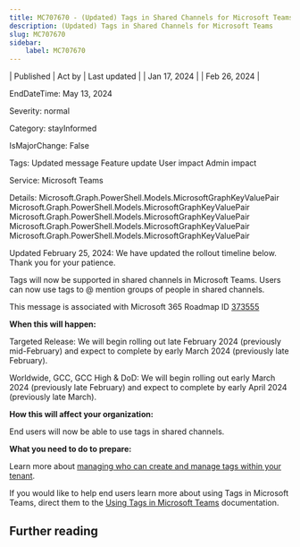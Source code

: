 ```yaml
---
title: MC707670 - (Updated) Tags in Shared Channels for Microsoft Teams
description: (Updated) Tags in Shared Channels for Microsoft Teams
slug: MC707670
sidebar:
    label: MC707670
---
```



| Published | Act by | Last updated |
| Jan 17, 2024 |  | Feb 26, 2024 |

EndDateTime: May 13, 2024

Severity: normal

Category: stayInformed

IsMajorChange: False

Tags: Updated message Feature update User impact Admin impact

Service: Microsoft Teams

Details: Microsoft.Graph.PowerShell.Models.MicrosoftGraphKeyValuePair Microsoft.Graph.PowerShell.Models.MicrosoftGraphKeyValuePair Microsoft.Graph.PowerShell.Models.MicrosoftGraphKeyValuePair Microsoft.Graph.PowerShell.Models.MicrosoftGraphKeyValuePair Microsoft.Graph.PowerShell.Models.MicrosoftGraphKeyValuePair

<p>Updated February 25, 2024: We have updated the rollout timeline below. Thank you for your patience.</p><p>Tags will now be supported in shared channels in Microsoft Teams. Users can now use tags to @ mention groups of people in shared channels.&nbsp;<br></p><p>This message is associated with Microsoft 365 Roadmap ID <a href="https://www.microsoft.com/microsoft-365/roadmap?filters=&amp;searchterms=373555" target="_blank">373555</a></p><p><b>When this will happen:</b><br></p><p>Targeted Release: We will begin rolling out late February 2024 (previously mid-February) and expect to complete by early March 2024 (previously late February).<br></p><p>Worldwide, GCC, GCC High &amp; DoD: We will begin rolling out early March 2024 (previously late February) and expect to complete by early April 2024 (previously late March).</p><p><b>How this will affect your organization:</b></p><p>End users will now be able to use tags in&nbsp;shared channels.&nbsp;</p><p><b>What you need to do to prepare:</b></p><p>Learn more about <a href="https://learn.microsoft.com/MicrosoftTeams/manage-tags" target="_blank">managing who can create and manage tags within your tenant</a>.&nbsp;<br></p><p>If you would like to help end users learn more about using Tags in Microsoft Teams, direct them to the <a href="https://support.microsoft.com/office/using-tags-in-microsoft-teams-667bd56f-32b8-4118-9a0b-56807c96d91e" target="_blank">Using Tags in Microsoft Teams</a> documentation.&nbsp;</p>

## Further reading
